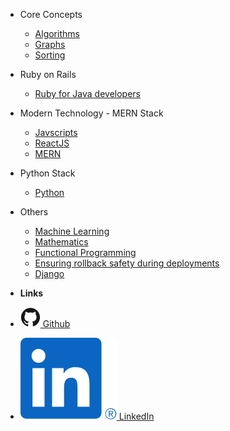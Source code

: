 <!-- docs/_sidebar.md -->

- Core Concepts

  - [Algorithms](waystosolve.md)
  - [Graphs](graphs.md)
  - [Sorting](sorting.md)

- Ruby on Rails

  - [Ruby for Java developers](ruby.md)

- Modern Technology - MERN Stack

  - [Javscripts](javascript.md)
  - [ReactJS](reactjs.md)
  - [MERN](mean_mern.md)

- Python Stack

  - [Python](python.md)

- Others

  - [Machine Learning](machinelearning.md)
  - [Mathematics](maths.md)
  - [Functional Programming](functional.md)
  - [Ensuring rollback safety during deployments](others/rollback.md)
  - [Django](django.md)

- **Links**
- [![Github](./assets/img/github.svg) Github](https://github.com/Khalidansari)
- [![LinkedIn](./assets/img/linkedin.svg) LinkedIn](https://www.linkedin.com/in/khalid-ansari-dev/)
